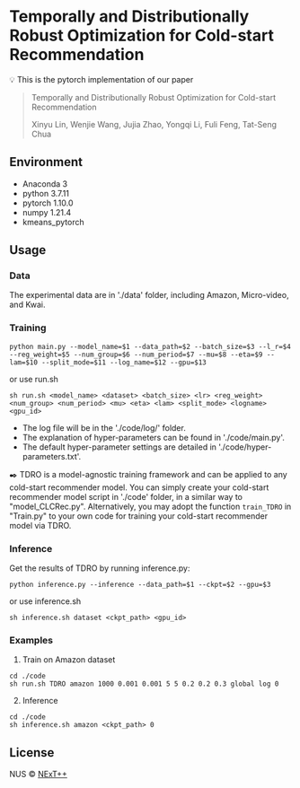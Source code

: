 # Temporally and Distributionally Robust Optimization for Cold-start Recommendation
:bulb: This is the pytorch implementation of our paper 
> Temporally and Distributionally Robust Optimization for Cold-start Recommendation
>
> Xinyu Lin, Wenjie Wang, Jujia Zhao, Yongqi Li, Fuli Feng, Tat-Seng Chua

## Environment
- Anaconda 3
- python 3.7.11
- pytorch 1.10.0
- numpy 1.21.4
- kmeans_pytorch

## Usage

### Data
The experimental data are in './data' folder, including Amazon, Micro-video, and Kwai.

### Training 
```
python main.py --model_name=$1 --data_path=$2 --batch_size=$3 --l_r=$4 --reg_weight=$5 --num_group=$6 --num_period=$7 --mu=$8 --eta=$9 --lam=$10 --split_mode=$11 --log_name=$12 --gpu=$13
```
or use run.sh
```
sh run.sh <model_name> <dataset> <batch_size> <lr> <reg_weight> <num_group> <num_period> <mu> <eta> <lam> <split_mode> <logname> <gpu_id>
```
- The log file will be in the './code/log/' folder. 
- The explanation of hyper-parameters can be found in './code/main.py'. 
- The default hyper-parameter settings are detailed in './code/hyper-parameters.txt'.

:black_nib: TDRO is a model-agnostic training framework and can be applied to any cold-start recommender model. You can simply create your cold-start recommender model script in './code' folder, in a similar way to "model_CLCRec.py". Alternatively, you may adopt the function ``train_TDRO`` in "Train.py" to your own code for training your cold-start recommender model via TDRO.

### Inference
Get the results of TDRO by running inference.py:

```
python inference.py --inference --data_path=$1 --ckpt=$2 --gpu=$3
```
or use inference.sh
```
sh inference.sh dataset <ckpt_path> <gpu_id>
```

### Examples
1. Train on Amazon dataset
```
cd ./code
sh run.sh TDRO amazon 1000 0.001 0.001 5 5 0.2 0.2 0.3 global log 0
```
2. Inference 
```
cd ./code
sh inference.sh amazon <ckpt_path> 0
```

## License

NUS © [NExT++](https://www.nextcenter.org/)